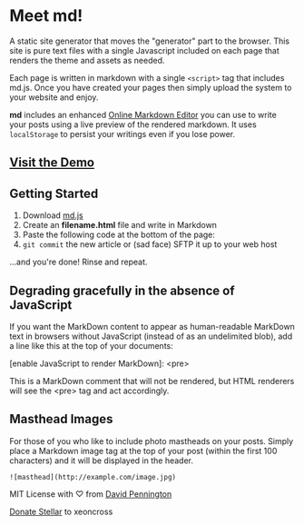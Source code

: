 # Meet md!

A static site generator that moves the "generator" part to the browser.
This site is pure text files with a single Javascript included on each page that renders
the theme and assets as needed.

Each page is written in markdown with a single `<script>` tag that includes md.js. Once you have created your pages then simply upload the system to your website and enjoy.

**md** includes an enhanced [Online Markdown Editor](https://hing.me/md/editor/) you can use to write your posts using a live preview of the rendered markdown. It uses `localStorage` to persist your writings even if you lose power.

## [Visit the Demo](https://hing.me/md/)

## Getting Started

1. Download [md.js](https://hing.me/md/js/md.js)
2. Create an **filename.html** file and write in Markdown
3. Paste the following code at the bottom of the page:  
	<code><script src="md.js"></script></code>  
4. `git commit` the new article or (sad face) SFTP it up to your web host

...and you're done! Rinse and repeat.

## Degrading gracefully in the absence of JavaScript

If you want the MarkDown content to appear as human-readable MarkDown text in browsers without JavaScript (instead of as an undelimited blob), add a line like this at the top of your documents:

\[enable JavaScript to render MarkDown\]: \<pre\>

This is a MarkDown comment that will not be rendered, but HTML renderers will see the \<pre\> tag and act accordingly.

## Masthead Images

For those of you who like to include photo mastheads on your posts. Simply place a Markdown image tag at the top of your post (within the first 100 characters) and it will be displayed in the header.

	![masthead](http://example.com/image.jpg)

MIT License with ♡ from [David Pennington](http://davidpennington.me)

[Donate Stellar](https://www.stellar.org) to xeoncross
